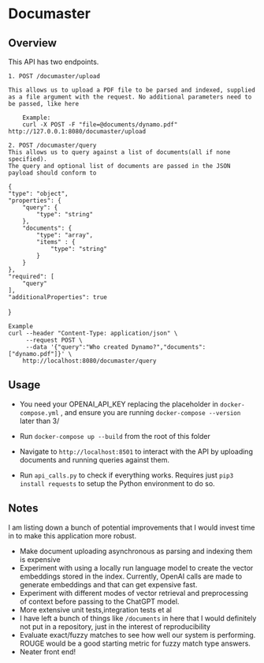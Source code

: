 # Documaster 

## Overview 
This API has two endpoints. 

    1. POST /documaster/upload

    This allows us to upload a PDF file to be parsed and indexed, supplied as a file argument with the request. No additional parameters need to be passed, like here

        Example: 
        curl -X POST -F "file=@documents/dynamo.pdf" http://127.0.0.1:8080/documaster/upload

    2. POST /documaster/query
    This allows us to query against a list of documents(all if none specified). 
    The query and optional list of documents are passed in the JSON payload should conform to 
    
    {
    "type": "object",
    "properties": {
        "query": {
            "type": "string"
        },
        "documents": {
            "type": "array",
            "items" : {
                "type": "string"
            }
        }
    },
    "required": [
        "query"
    ],
    "additionalProperties": true
}

    Example 
    curl --header "Content-Type: application/json" \
         --request POST \
         --data '{"query":"Who created Dynamo?","documents":["dynamo.pdf"]}' \
        http://localhost:8080/documaster/query

## Usage 
* You need your OPENAI_API_KEY replacing the placeholder in `docker-compose.yml` , and ensure you are running `docker-compose --version` later than 3/

* Run ```docker-compose up --build``` from the root of this folder

* Navigate to ```http://localhost:8501``` to interact with the API by uploading documents and running queries against them. 

* Run ```api_calls.py``` to check if everything works. Requires just ```pip3 install requests``` to setup the Python environment to do so. 

## Notes 
I am listing down a bunch of potential improvements that I would invest time in to make this application more robust. 

* Make document uploading asynchronous as parsing and indexing them is expensive
* Experiment with using a locally run language model to create the vector embeddings stored in the index. Currently, OpenAI calls are made to generate embeddings and that can get expensive fast. 
* Experiment with different modes of vector retrieval and preprocessing of context before passing to the ChatGPT model. 
* More extensive unit tests,integration tests et al
* I have left a bunch of things like ```/documents``` in here that I would definitely not put in a repository, just in the interest of reproducibility
* Evaluate exact/fuzzy matches to see how well our system is performing. ROUGE would be a good starting metric for fuzzy match type answers.
* Neater front end! 


